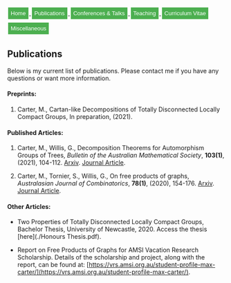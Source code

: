 <html>
<head>
<style>
.button {
  background-color: #4CAF50; /* Green */
  border: none;
  color: white;
  padding: 6px 6px;
  text-align: center;
  text-decoration: none;
  display: inline-block;
  font-size: 13px;
  margin: 4px 2px;
  transition-duration: 0.4s;
  cursor: pointer;
}

.button1 {
  background-color: white; 
  color: black; 
  border: 2px solid #4CAF50;
  border-radius: 8px;
}

.button1:hover {
  background-color: #4CAF50;
  color: white;
}

.center {
  margin: auto;
  width: 100%;
  border: 0px solid #73AD21;
  padding: 0px;
  display: flex;
  justify-content: center;
  align-items: center;
}

</style>
</head>
<body>
 
<div class="center">
<a href="https://max-carter-math.github.io/"> <button class="button button1"> Home </button> </a><!--
--><a href="./publications.html"> <button class="button button1"> Publications </button> </a><!--
--><a href="./conf_talks.html"> <button class="button button1"> Conferences & Talks </button> </a><!--
--><a href="./teaching.html"> <button class="button button1"> Teaching </button> </a><!--
--><a href="./CV.pdf"> <button class="button button1"> Curriculum Vitae </button> </a><!--
--><a href="./other.html"> <button class="button button1"> Miscellaneous </button> </a>
</div>

</body>
</html>

## Publications

Below is my current list of publications. Please contact me if you have any questions or want more information.

#### Preprints:

1. Carter, M., Cartan-like Decompositions of Totally Disconnected Locally Compact Groups, In preparation, (2021).

#### Published Articles:

1. Carter, M., Willis, G., Decomposition Theorems for Automorphism Groups of Trees, *Bulletin of the Australian Mathematical Society*, **103(1)**, (2021), 104-112. [Arxiv](https://arxiv.org/abs/2003.09110). [Journal Article](https://www.cambridge.org/core/journals/bulletin-of-the-australian-mathematical-society/article/abs/decomposition-theorems-for-automorphism-groups-of-trees/D4FB2676C75E555B411B391BF21D99FF).

1. Carter, M., Tornier, S., Willis, G., On free products of graphs, *Australasian Journal of Combinatorics*, **78(1)**, (2020), 154-176. [Arxiv](https://arxiv.org/abs/2002.10639). [Journal Article](https://ajc.maths.uq.edu.au/pdf/78/ajc_v78_p154.pdf).

#### Other Articles:

* Two Properties of Totally Disconnected Locally Compact Groups, Bachelor Thesis, University of Newcastle, 2020. Access the thesis [here](./Honours Thesis.pdf).

* Report on Free Products of Graphs for AMSI Vacation Research Scholarship. Details of the scholarship and project, along with the report, can be found at: [https://vrs.amsi.org.au/student-profile-max-carter/](https://vrs.amsi.org.au/student-profile-max-carter/).


